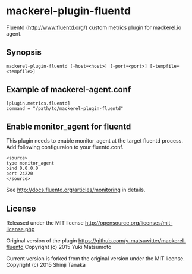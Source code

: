 mackerel-plugin-fluentd
=========================

Fluentd (http://www.fluentd.org/) custom metrics plugin for mackerel.io agent.

## Synopsis

```shell
mackerel-plugin-fluentd [-host=<host>] [-port=<port>] [-tempfile=<tempfile>]
```

## Example of mackerel-agent.conf

```
[plugin.metrics.fluentd]
command = "/path/to/mackerel-plugin-fluentd"
```

## Enable monitor_agent for fluentd

This plugin needs to enable monitor_agent at the target fluentd process.
Add following configuraion to your fluentd.conf.

```
<source>
type monitor_agent
bind 0.0.0.0
port 24220
</source>
```

See http://docs.fluentd.org/articles/monitoring in details.

## License

Released under the MIT license
http://opensource.org/licenses/mit-license.php

Original version of the plugin https://github.com/y-matsuwitter/mackerel-fluentd
Copyright (c) 2015 Yuki Matsumoto

Current version is forked from the original version under the MIT license.
Copyright (c) 2015 Shinji Tanaka

